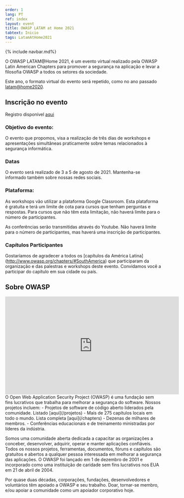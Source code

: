 ```yaml
---
order: 1
lang: PT
ref: index
layout: event
title: OWASP LATAM at Home 2021
tabtext: Inicio
tags: LatamAtHome2021
---
```

{% include navbar.md%}

O OWASP LATAM@Home 2021, é um evento virtual realizado pela OWASP Latin American Chapters para promover a segurança na aplicação e levar a filosofia OWASP a todos os setores da sociedade.

Este ano, o formato virtual do evento será repetido, como no ano passado [latam@home2020](/wwww-event-2020-latam-at-home/).

## Inscrição no evento
Registro disponível [aqui](https://www.eventbrite.com/e/owasp-latamhome-2021-registration-153357174437)

### Objetivo do evento:
O evento que propomos, visa a realização de três dias de workshops e apresentações simultâneas praticamente sobre temas relacionados à segurança informática.

### Datas
O evento será realizado de 3 a 5 de agosto de 2021. Mantenha-se informado também sobre nossas redes sociais.

### Plataforma:
As workshops vão utilizar a plataforma Google Classroom. Esta plataforma é gratuita e terá um limite de cota para cursos que tenham perguntas e respostas. Para cursos que não têm esta limitação, não haverá limite para o número de participantes.

As conferências serão transmitidas através do Youtube. Não haverá limite para o número de participantes, mas haverá uma inscrição de participantes.

### Capítulos Participantes
Gostaríamos de agradecer a todos os [capítulos da América Latina] (http://www.owasp.org/chapters/#SouthAmerica) que participaram da organização e das palestras e workshops deste evento. Convidamos você a participar do capítulo em sua cidade ou país.

## Sobre OWASP
<iframe width="560" height="315" src="https://www.youtube.com/embed/yD_Dd8Z8jDA" title="YouTube video player" frameborder="0" allow="accelerometer; autoplay; clipboard-write; encrypted-media; gyroscope; picture-in-picture" allowfullscreen></iframe>
O Open Web Application Security Project (OWASP) é uma fundação sem fins lucrativos que trabalha para melhorar a segurança do software. Nossos projetos incluem:
- Projetos de software de código aberto liderados pela comunidade. Listado [aqui](/projetos)
- Mais de 275 capítulos locais em todo o mundo. Lista completa [aqui](/chapters)
- Dezenas de milhares de membros.
- Conferências educacionais e de treinamento ministradas por líderes da indústria.

Somos uma comunidade aberta dedicada a capacitar as organizações a conceber, desenvolver, adquirir, operar e manter aplicações confiáveis. Todos os nossos projetos, ferramentas, documentos, fóruns e capítulos são gratuitos e abertos a qualquer pessoa interessada em melhorar a segurança das aplicações. O OWASP foi lançado em 1 de dezembro de 2001 e incorporado como uma instituição de caridade sem fins lucrativos nos EUA em 21 de abril de 2004.

Por quase duas décadas, corporações, fundações, desenvolvedores e voluntários têm apoiado a OWASP e seu trabalho. Doar, tornar-se membro, e/ou apoiar a comunidade como um apoiador corporativo hoje.
